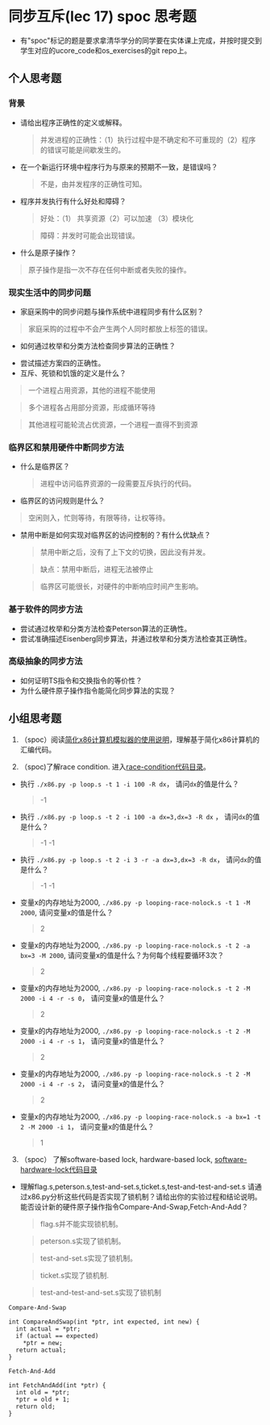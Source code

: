 # 同步互斥(lec 17) spoc 思考题


- 有"spoc"标记的题是要求拿清华学分的同学要在实体课上完成，并按时提交到学生对应的ucore_code和os_exercises的git repo上。

## 个人思考题

### 背景
 - 请给出程序正确性的定义或解释。
  
   >并发进程的正确性：（1）执行过程中是不确定和不可重现的（2）程序的错误可能是间歇发生的。
 - 在一个新运行环境中程序行为与原来的预期不一致，是错误吗？
    
    >不是，由并发程序的正确性可知。
 - 程序并发执行有什么好处和障碍？
  
   > 好处：（1） 共享资源（2）可以加速 （3）模块化

   >障碍：并发时可能会出现错误。
 - 什么是原子操作？
   
  >原子操作是指一次不存在任何中断或者失败的操作。


### 现实生活中的同步问题

 - 家庭采购中的同步问题与操作系统中进程同步有什么区别？
  
  >家庭采购的过程中不会产生两个人同时都放上标签的错误。
 - 如何通过枚举和分类方法检查同步算法的正确性？
   
  >
 - 尝试描述方案四的正确性。
 - 互斥、死锁和饥饿的定义是什么？
   
  >一个进程占用资源，其他的进程不能使用

  >多个进程各占用部分资源，形成循环等待
  
  >其他进程可能轮流占优资源，一个进程一直得不到资源
  
  
  
### 临界区和禁用硬件中断同步方法

 - 什么是临界区？
    
   >进程中访问临界资源的一段需要互斥执行的代码。
 - 临界区的访问规则是什么？
 
  >空闲则入，忙则等待，有限等待，让权等待。
 - 禁用中断是如何实现对临界区的访问控制的？有什么优缺点？
    
   >禁用中断之后，没有了上下文的切换，因此没有并发。

   >缺点：禁用中断后，进程无法被停止
   
   >临界区可能很长，对硬件的中断响应时间产生影响。
### 基于软件的同步方法

 - 尝试通过枚举和分类方法检查Peterson算法的正确性。
 - 尝试准确描述Eisenberg同步算法，并通过枚举和分类方法检查其正确性。

### 高级抽象的同步方法

 - 如何证明TS指令和交换指令的等价性？
 - 为什么硬件原子操作指令能简化同步算法的实现？
 
## 小组思考题

1. （spoc）阅读[简化x86计算机模拟器的使用说明](https://github.com/chyyuu/ucore_lab/blob/master/related_info/lab7/lab7-spoc-exercise.md)，理解基于简化x86计算机的汇编代码。

2. （spoc)了解race condition. 进入[race-condition代码目录](https://github.com/chyyuu/ucore_lab/tree/master/related_info/lab7/race-condition)。

 - 执行 `./x86.py -p loop.s -t 1 -i 100 -R dx`， 请问`dx`的值是什么？
 
    > -1
 - 执行 `./x86.py -p loop.s -t 2 -i 100 -a dx=3,dx=3 -R dx` ， 请问`dx`的值是什么？
    > -1 -1
 - 执行 `./x86.py -p loop.s -t 2 -i 3 -r -a dx=3,dx=3 -R dx`， 请问`dx`的值是什么？

    > -1 -1
 - 变量x的内存地址为2000, `./x86.py -p looping-race-nolock.s -t 1 -M 2000`, 请问变量x的值是什么？
  
   > 2
 - 变量x的内存地址为2000, `./x86.py -p looping-race-nolock.s -t 2 -a bx=3 -M 2000`, 请问变量x的值是什么？为何每个线程要循环3次？
  
    > 2
 - 变量x的内存地址为2000, `./x86.py -p looping-race-nolock.s -t 2 -M 2000 -i 4 -r -s 0`， 请问变量x的值是什么？
   
    > 2
 - 变量x的内存地址为2000, `./x86.py -p looping-race-nolock.s -t 2 -M 2000 -i 4 -r -s 1`， 请问变量x的值是什么？
   
    > 2
 - 变量x的内存地址为2000, `./x86.py -p looping-race-nolock.s -t 2 -M 2000 -i 4 -r -s 2`， 请问变量x的值是什么？ 
   
    > 2
 - 变量x的内存地址为2000, `./x86.py -p looping-race-nolock.s -a bx=1 -t 2 -M 2000 -i 1`， 请问变量x的值是什么？ 
    
    >1

3. （spoc） 了解software-based lock, hardware-based lock, [software-hardware-lock代码目录](https://github.com/chyyuu/ucore_lab/tree/master/related_info/lab7/software-hardware-locks)

  - 理解flag.s,peterson.s,test-and-set.s,ticket.s,test-and-test-and-set.s 请通过x86.py分析这些代码是否实现了锁机制？请给出你的实验过程和结论说明。能否设计新的硬件原子操作指令Compare-And-Swap,Fetch-And-Add？
 
      > flag.s并不能实现锁机制。
        
      >peterson.s实现了锁机制。
        
      > test-and-set.s实现了锁机制。
        
      > ticket.s实现了锁机制.
        
      > test-and-test-and-set.s实现了锁机制
```
Compare-And-Swap

int CompareAndSwap(int *ptr, int expected, int new) {
  int actual = *ptr;
  if (actual == expected)
    *ptr = new;
  return actual;
}
```

```
Fetch-And-Add

int FetchAndAdd(int *ptr) {
  int old = *ptr;
  *ptr = old + 1;
  return old;
}
```
